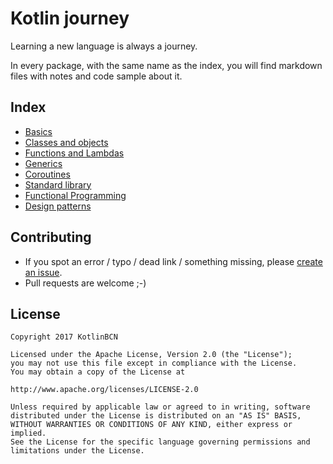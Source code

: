# Kotlin journey

Learning a new language is always a journey.

In every package, with the same name as the index, you will find markdown files with notes and code sample about it. 

## Index

- [Basics](src/main/kotlin/com/mobilejazz/kotlin/basics/basics.md)
- [Classes and objects](src/main/kotlin/com/mobilejazz/kotlin/classes_objects/classes_objects.md)
- [Functions and Lambdas](src/main/kotlin/com/mobilejazz/kotlin/functions_lambdas/functions_lambdas.md)
- [Generics](src/main/kotlin/com/mobilejazz/kotlin/generics/generics.md)
- [Coroutines](src/main/kotlin/com/mobilejazz/kotlin/coroutines/coroutines.md)
- [Standard library](src/main/kotlin/com/mobilejazz/kotlin/standard_library/standard_library.md)
- [Functional Programming](src/main/kotlin/com/mobilejazz/kotlin/functional_programming/functional_programming.md)
- [Design patterns](src/main/kotlin/com/mobilejazz/kotlin/design_pattern/design_pattern.md)

## Contributing

- If you spot an error / typo / dead link / something missing, please [create an issue](https://github.com/mobilejazz/Kotlin-Journey/issues).
- Pull requests are welcome ;-)

## License

    Copyright 2017 KotlinBCN

    Licensed under the Apache License, Version 2.0 (the "License");
    you may not use this file except in compliance with the License.
    You may obtain a copy of the License at

    http://www.apache.org/licenses/LICENSE-2.0

    Unless required by applicable law or agreed to in writing, software
    distributed under the License is distributed on an "AS IS" BASIS,
    WITHOUT WARRANTIES OR CONDITIONS OF ANY KIND, either express or implied.
    See the License for the specific language governing permissions and
    limitations under the License.
